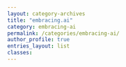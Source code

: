 ```yaml
---
layout: category-archives
title: "embracing.ai"
category: embracing-ai
permalink: /categories/embracing-ai/
author_profile: true
entries_layout: list
classes:
---
```

